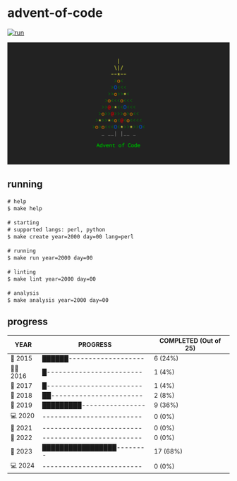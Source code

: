 # advent-of-code

[![run](https://github.com/matheusaraujo/advent-of-code/actions/workflows/run.yaml/badge.svg?branch=2024)](https://github.com/matheusaraujo/advent-of-code/actions/workflows/run.yaml)

![AOC](docs/logo.png)

## running

``` {.bash}
# help
$ make help

# starting
# supported langs: perl, python
$ make create year=2000 day=00 lang=perl

# running
$ make run year=2000 day=00

# linting
$ make lint year=2000 day=00

# analysis
$ make analysis year=2000 day=00
```

## progress

<!-- progress-begin -->

| YEAR          | PROGRESS                      | COMPLETED (Out of 25) |
|---------------|-------------------------------|-----------------------|
| 🎅 2015 | ██████------------------- | 6 (24%) |
| 👩‍💻 2016 | █------------------------ | 1 (4%) |
| 🎄 2017 | █------------------------ | 1 (4%) |
| 🎁 2018 | ██----------------------- | 2 (8%) |
| 🎅 2019 | █████████---------------- | 9 (36%) |
| 💻 2020 | ------------------------- | 0 (0%) |
| 🎅 2021 | ------------------------- | 0 (0%) |
| 🎉 2022 | ------------------------- | 0 (0%) |
| 🎄 2023 | █████████████████-------- | 17 (68%) |
| 💻 2024 | ------------------------- | 0 (0%) |
<!-- progress-end -->
